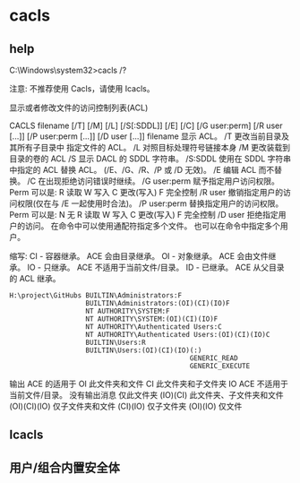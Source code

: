 # cacls


## help
C:\Windows\system32>cacls /?

 注意: 不推荐使用 Cacls，请使用 Icacls。

 显示或者修改文件的访问控制列表(ACL)

 CACLS filename [/T] [/M] [/L] [/S[:SDDL]] [/E] [/C] [/G user:perm]
        [/R user [...]] [/P user:perm [...]] [/D user [...]]
    filename      显示 ACL。
    /T            更改当前目录及其所有子目录中
                  指定文件的 ACL。
    /L            对照目标处理符号链接本身
    /M            更改装载到目录的卷的 ACL
    /S            显示 DACL 的 SDDL 字符串。
    /S:SDDL       使用在 SDDL 字符串中指定的 ACL 替换 ACL。
                  (/E、/G、/R、/P 或 /D 无效)。
    /E            编辑 ACL 而不替换。
    /C            在出现拒绝访问错误时继续。
    /G user:perm  赋予指定用户访问权限。
                  Perm 可以是: R  读取
                               W  写入
                               C  更改(写入)
                               F  完全控制
    /R user       撤销指定用户的访问权限(仅在与 /E 一起使用时合法)。
    /P user:perm  替换指定用户的访问权限。
                  Perm 可以是: N  无
                               R  读取
                               W  写入
                               C  更改(写入)
                               F  完全控制
    /D user       拒绝指定用户的访问。
 在命令中可以使用通配符指定多个文件。
 也可以在命令中指定多个用户。

缩写:
    CI - 容器继承。
         ACE 会由目录继承。
    OI - 对象继承。
         ACE 会由文件继承。
    IO - 只继承。
         ACE 不适用于当前文件/目录。
    ID - 已继承。
         ACE 从父目录的 ACL 继承。


``` 
H:\project\GitHubs BUILTIN\Administrators:F
                   BUILTIN\Administrators:(OI)(CI)(IO)F
                   NT AUTHORITY\SYSTEM:F
                   NT AUTHORITY\SYSTEM:(OI)(CI)(IO)F
                   NT AUTHORITY\Authenticated Users:C
                   NT AUTHORITY\Authenticated Users:(OI)(CI)(IO)C
                   BUILTIN\Users:R
                   BUILTIN\Users:(OI)(CI)(IO)(:)
                                             GENERIC_READ
                                             GENERIC_EXECUTE
```

输出	ACE 的适用于
OI	此文件夹和文件
CI	此文件夹和子文件夹
IO	ACE 不适用于当前文件/目录。
没有输出消息	仅此文件夹
(IO)(CI)	此文件夹、子文件夹和文件
(OI)(CI)(IO)	仅子文件夹和文件
(CI)(IO)	仅子文件夹
(OI)(IO)	仅文件



## Icacls


## 用户/组合内置安全体

